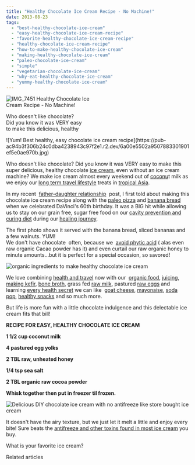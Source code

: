 ```yaml
---
title: "Healthy Chocolate Ice Cream Recipe - No Machine!"
date: 2013-08-23
tags: 
  - "best-healthy-chocolate-ice-cream"
  - "easy-healthy-chocolate-ice-cream-recipe"
  - "favorite-healthy-chocolate-ice-cream-recipe"
  - "healthy-chocolate-ice-cream-recipe"
  - "how-to-make-healthy-chocolate-ice-cream"
  - "making-healthy-chocolate-ice-cream"
  - "paleo-chocolate-ice-cream"
  - "simple"
  - "vegetarian-chocolate-ice-cream"
  - "why-eat-healthy-chocolate-ice-cream"
  - "yummy-healthy-chocolate-ice-cream"
---
```


![IMG_7451](https://pub-ac94b3f306b24c0dba4238943c97f2e1.r2.dev/6a00e5502a9507883301901ef5e067970b.jpg) Healthy Chocolate Ice  
Cream Recipe - No Machine!  
  
Who doesn't like chocolate?  
Did you know it was VERY easy  
to make this delicious, healthy

<!--more--> ![Yum! Best healthy, easy chocolate ice cream recipe](https://pub-ac94b3f306b24c0dba4238943c97f2e1.r2.dev/6a00e5502a9507883301901ef5e0ae970b.jpg)  
  
  
Who doesn't like chocolate? Did you know it was VERY easy to make this super delicious, healthy chocolate [ice cream](https://pub-ac94b3f306b24c0dba4238943c97f2e1.r2.dev/2013/05/easy-healthy-homemade-ice-cream-no-machine-.html "easy healthy ice cream recipe"), even without an ice cream machine? We make ice cream almost every weekend out of [coconu](https://pub-ac94b3f306b24c0dba4238943c97f2e1.r2.dev/2012/08/-superfood-healthy-coconut-tropical-nourishing-tradition-in-asia.html "coconut super food")t milk as we enjoy our [long term travel lifestyle](https://pub-ac94b3f306b24c0dba4238943c97f2e1.r2.dev/2013/07/long-term-family-travel-most-important-item.html "long term travel lifestyle") treats in [tropical Asia](https://pub-ac94b3f306b24c0dba4238943c97f2e1.r2.dev/2013/02/escaping-winter-in-tropical-asia.html "tropical Asia").  
  
In my recent  [father-daughter relationship](https://pub-ac94b3f306b24c0dba4238943c97f2e1.r2.dev/2013/06/-father-daughter-relationships.html "father- daughter relationship ")  post, I first told about making this chocolate ice cream recipe along with the [paleo pizza](https://pub-ac94b3f306b24c0dba4238943c97f2e1.r2.dev/2013/07/best-paleo-pizza-recipe.html "paleo pizza") and [banana bread](https://pub-ac94b3f306b24c0dba4238943c97f2e1.r2.dev/2013/08/healthy-banana-bread-recipe-paleogapsgluten-free.html "healthy banana bread recipe gluten free paleo Gaps") when we celebrated DaVinci's 60th birthday. It was a BIG hit while allowing us to stay on our grain free, sugar free food on our [cavity prevention and curing diet](https://pub-ac94b3f306b24c0dba4238943c97f2e1.r2.dev/2013/03/curing-gum-disease-and-cavities-naturally.html "how to cure cavities and gum disease") during our [healing journey](https://pub-ac94b3f306b24c0dba4238943c97f2e1.r2.dev/2013/07/healing-journey-and-blessings.html "healing journey").   
  
The first photo shows it served with the banana bread, sliced bananas and a few walnuts. YUM!  
We don't have chocolate  often, because we  [avoid phytic acid](http://www.westonaprice.org/food-features/living-with-phytic-acid "avoid phytic acid") ( alas even raw organic Cacao powder has it) and even curtail our raw organic honey to minute amounts...but it is perfect for a special occasion, so savored!  
  
![organic ingredients to make healthy chocolate ice cream](https://pub-ac94b3f306b24c0dba4238943c97f2e1.r2.dev/6a00e5502a950788330192acb4dfb4970d.jpg)  
  
We love combining [health and travel](https://pub-ac94b3f306b24c0dba4238943c97f2e1.r2.dev/health-and-travel/ "health and travel") now with our  [organic food](https://pub-ac94b3f306b24c0dba4238943c97f2e1.r2.dev/2012/04/health-organic-raw-foods-and-travel.html "organic food"), [juicing](https://pub-ac94b3f306b24c0dba4238943c97f2e1.r2.dev/2012/10/juicing-and-health.html "juicing and health"), [making kefir](https://pub-ac94b3f306b24c0dba4238943c97f2e1.r2.dev/2012/07/-how-to-make-kefir-easy-goats-milk-or-coconut-milk.html "making kefir"), [bone broth](https://pub-ac94b3f306b24c0dba4238943c97f2e1.r2.dev/2012/10/how-to-make-nourishing-bone-broth-recipes-to-heal.html "bone broth"), grass fed [raw milk](https://pub-ac94b3f306b24c0dba4238943c97f2e1.r2.dev/2013/04/raw-milk-fast-and-cure.html "raw milk"), pastured [raw eggs](https://pub-ac94b3f306b24c0dba4238943c97f2e1.r2.dev/2013/01/raw-eggs-healthy-or-not.html "raw eggs") and learning [every health secret](https://pub-ac94b3f306b24c0dba4238943c97f2e1.r2.dev/2011/09/travel-health-secrets-for-long-term-digital-nomads.html "travel health secrets") we can like  [goat cheese](https://pub-ac94b3f306b24c0dba4238943c97f2e1.r2.dev/2013/02/how-to-make-diy-goat-cheese-with-kefir.html "goat cheese"), [mayonaise](https://pub-ac94b3f306b24c0dba4238943c97f2e1.r2.dev/2013/02/how-to-make-homemade-lacto-fermented-mayonnaise.html "fermented mayo"), [soda pop](https://pub-ac94b3f306b24c0dba4238943c97f2e1.r2.dev/2012/09/how-to-make-healthy-soda-pop-even-a-kid-can-do-it-.html "soda pop healthy"), [healthy snacks](https://pub-ac94b3f306b24c0dba4238943c97f2e1.r2.dev/2012/07/healthy-snacks-for-kids.html "healthy snacks for kids") and so much more.  
  
But life is more fun with a little chocolate indulgence and this delectable ice cream fits that bill!  
  
**RECIPE FOR EASY, HEALTHY CHOCOLATE ICE CREAM**  
  
  
**1 1/2 cup coconut milk**  
  
**4 pastured egg yolks**  
  
**2 TBL raw, unheated honey**  
  
**1/4 tsp sea salt**  
  
**2 TBL organic raw cocoa powder**  
  
  
**Whisk together then put in freezer til frozen.**  
  
  
![Delicious DIY chocolate ice cream with no antifreeze like store bought ice cream](https://pub-ac94b3f306b24c0dba4238943c97f2e1.r2.dev/6a00e5502a95078833019104ebd48a970c.jpg)  
  
It doesn't have the airy texture, but we just let it melt a little and enjoy every bite! Sure beats the [antifreeze and other toxins found in most ice cream](http://www.thehealthyhomeeconomist.com/antifreeze-in-your-ice-cream-2/ "antifreeze in ice cream") you buy.  
  
What is your favorite ice cream?  
  
  

Related articles


